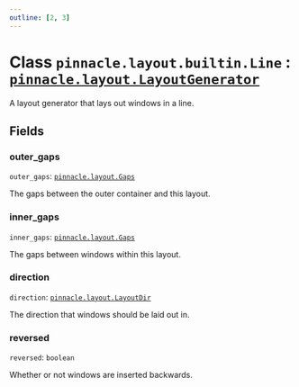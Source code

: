```yaml
---
outline: [2, 3]
---
```


# Class `pinnacle.layout.builtin.Line` : <code><a href="/lua-reference/main/classes/pinnacle.layout.LayoutGenerator">pinnacle.layout.LayoutGenerator</a></code>


A layout generator that lays out windows in a line.

## Fields

### outer_gaps

`outer_gaps`: <code><a href="/lua-reference/main/aliases/pinnacle.layout.Gaps">pinnacle.layout.Gaps</a></code>

The gaps between the outer container and this layout.

### inner_gaps

`inner_gaps`: <code><a href="/lua-reference/main/aliases/pinnacle.layout.Gaps">pinnacle.layout.Gaps</a></code>

The gaps between windows within this layout.

### direction

`direction`: <code><a href="/lua-reference/main/aliases/pinnacle.layout.LayoutDir">pinnacle.layout.LayoutDir</a></code>

The direction that windows should be laid out in.

### reversed

`reversed`: <code>boolean</code>

Whether or not windows are inserted backwards.


